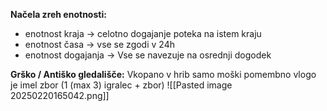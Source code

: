 **Načela zreh enotnosti:**
- enotnost kraja -> celotno dogajanje poteka na istem kraju
- enotnost časa -> vse se zgodi v 24h
- enotnost dogajanja -> Vse se navezuje na osrednji dogodek

**Grško / Antiško gledališče:**
Vkopano v hrib
samo moški
pomembno vlogo je imel zbor (1 (max 3) igralec + zbor)
![[Pasted image 20250220165042.png]]